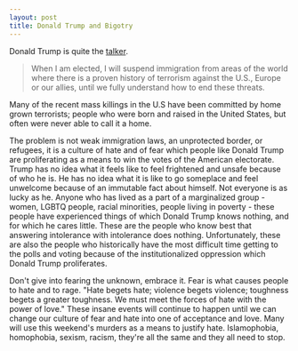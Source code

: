 ```yaml
---
layout: post
title: Donald Trump and Bigotry
---
```


Donald Trump is quite the [talker](http://time.com/4367120/orlando-shooting-donald-trump-transcript/).

>When I am elected, I will suspend immigration from areas of the world where there is a proven history of terrorism against the U.S., Europe or our allies, until we fully understand how to end these threats.

Many of the recent mass killings in the U.S have been committed by home grown terrorists; people who were born and raised in the United States, but often were never able to call it a home.

The problem is not weak immigration laws, an unprotected border, or refugees, it is a culture of hate and of fear which people like Donald Trump are proliferating as a means to win the votes of the American electorate. Trump has no idea what it feels like to feel frightened and unsafe because of who he is.   He has no idea what it is like to go someplace and feel unwelcome because of an immutable fact about himself.  Not everyone is as lucky as he. Anyone who has lived as a part of a marginalized group - women, LGBTQ people, racial minorities, people living in poverty - these people have experienced things of which Donald Trump knows nothing, and for which he cares little. These are the people who know best that answering intolerance with intolerance does nothing. Unfortunately, these are also the people who historically have the most difficult time getting to the polls and voting because of the institutionalized oppression which Donald Trump proliferates.

Don't give into fearing the unknown, embrace it. Fear is what causes people to hate and to rage. \"Hate begets hate; violence begets violence; toughness begets a greater toughness. We must meet the forces of hate with the power of love.\" These insane events will continue to happen until we can change our culture of fear and hate into one of acceptance and love.
Many will use this weekend\'s murders as a means to justify hate. Islamophobia, homophobia, sexism, racism, they\'re all the same and they all need to stop.

